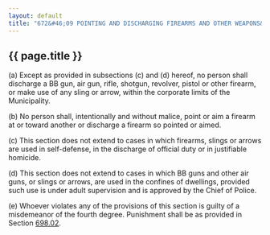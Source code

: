 ---
layout: default 
title: "672&#46;09 POINTING AND DISCHARGING FIREARMS AND OTHER WEAPONS&#46;"---

{{ page.title }}
----------------

​(a) Except as provided in subsections (c) and (d) hereof, no person
shall discharge a BB gun, air gun, rifle, shotgun, revolver, pistol or
other firearm, or make use of any sling or arrow, within the corporate
limits of the Municipality.

​(b) No person shall, intentionally and without malice, point or aim a
firearm at or toward another or discharge a firearm so pointed or aimed.

​(c) This section does not extend to cases in which firearms, slings or
arrows are used in self-defense, in the discharge of official duty or in
justifiable homicide.

​(d) This section does not extend to cases in which BB guns and other
air guns, or slings or arrows, are used in the confines of dwellings,
provided such use is under adult supervision and is approved by the
Chief of Police.

​(e) Whoever violates any of the provisions of this section is guilty of
a misdemeanor of the fourth degree. Punishment shall be as provided in
Section [698.02](38e2f631.html).
